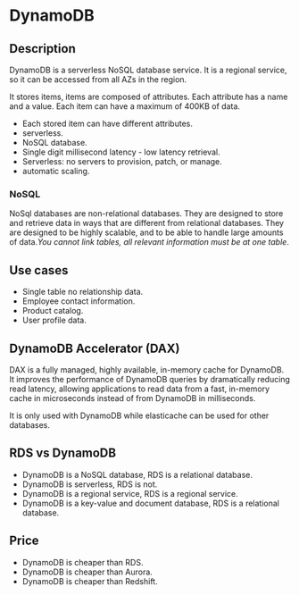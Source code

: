 # DynamoDB

## Description

DynamoDB is a serverless NoSQL database service. It is a regional service, so it can be accessed from all AZs in the region.

It stores items, items are composed of attributes. Each attribute has a name and a value. Each item can have a maximum of 400KB of data.

- Each stored item can have different attributes.
- serverless.
- NoSQL database.
- Single digit millisecond latency - low latency retrieval.
- Serverless: no servers to provision, patch, or manage.
- automatic scaling.

### NoSQL

NoSql databases are non-relational databases. They are designed to store and retrieve data in ways that are different from relational databases. They are designed to be highly scalable, and to be able to handle large amounts of data._You cannot link tables, all relevant information must be at one table_.

## Use cases

- Single table no relationship data.
- Employee contact information.
- Product catalog.
- User profile data.

## DynamoDB Accelerator (DAX)

DAX is a fully managed, highly available, in-memory cache for DynamoDB. It improves the performance of DynamoDB queries by dramatically reducing read latency, allowing applications to read data from a fast, in-memory cache in microseconds instead of from DynamoDB in milliseconds.

It is only used with DynamoDB while elasticache can be used for other databases.

## RDS vs DynamoDB

- DynamoDB is a NoSQL database, RDS is a relational database.
- DynamoDB is serverless, RDS is not.
- DynamoDB is a regional service, RDS is a regional service.
- DynamoDB is a key-value and document database, RDS is a relational database.

## Price

- DynamoDB is cheaper than RDS.
- DynamoDB is cheaper than Aurora.
- DynamoDB is cheaper than Redshift.
